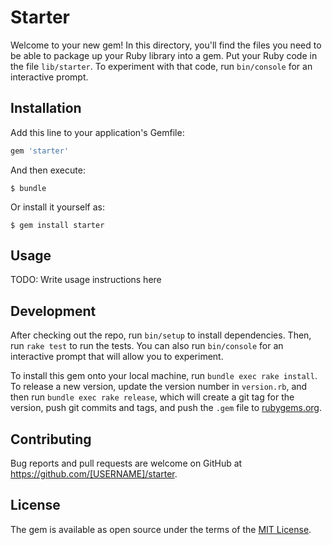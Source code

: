 # Starter

Welcome to your new gem! In this directory, you'll find the files you need to be able to package up your Ruby library into a gem. Put your Ruby code in the file `lib/starter`. To experiment with that code, run `bin/console` for an interactive prompt.

## Installation

Add this line to your application's Gemfile:

```ruby
gem 'starter'
```

And then execute:

    $ bundle

Or install it yourself as:

    $ gem install starter

## Usage

TODO: Write usage instructions here

## Development

After checking out the repo, run `bin/setup` to install dependencies. Then, run `rake test` to run the tests. You can also run `bin/console` for an interactive prompt that will allow you to experiment.

To install this gem onto your local machine, run `bundle exec rake install`. To release a new version, update the version number in `version.rb`, and then run `bundle exec rake release`, which will create a git tag for the version, push git commits and tags, and push the `.gem` file to [rubygems.org](https://rubygems.org).

## Contributing

Bug reports and pull requests are welcome on GitHub at https://github.com/[USERNAME]/starter.

## License

The gem is available as open source under the terms of the [MIT License](https://opensource.org/licenses/MIT).
